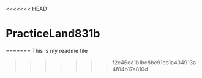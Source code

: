 <<<<<<< HEAD
# PracticeLand831b
=======
This is my readme file
>>>>>>> f2c46da1b1bc8bc91cb1a434913a4f84b17a810d
